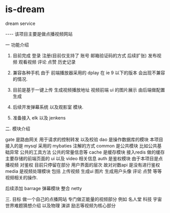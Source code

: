 # is-dream
dream service 

---- 该项目主要是做点播视频网站 

一 功能介绍

1. 目前完成 登录 注册(目前仅支持了 账号 邮箱验证码的方式 后续扩张) 发布视频 观看视频 评论 点赞 历史记录

2. 兼容各种手机 由于 前端播放器采用的 dplay 在 ie 9 以下的版本 会出现不兼容的情况.

3. 目前是基于一键上传 生成视频播放地址 视频前端 ui 的图片展示 由后端做配置生成

4. 后续开发弹幕系统 以及观影室 模块.

5. 准备接入 elk  以及 jenkens 

二. 模块介绍

gate 是路由网关 用于请求的控制转发 以及校验
dao  是操作数据库的模块 本项目接入的是 mysql 采用的 mybaties 注解的方式
common 是公共模块 比如公共基础异常 公共的工具方法 公共的常量信息等
cache  是缓存模块 接入redis 做的缓存 主要存储的前端页面的 ui 以及 video 相关信息
auth   是鉴权模块 由于本项目是点播视频 对鉴权 目前只停留在部分 用户界面的层次 故对对数api 是没有进行鉴权
media  是视频处理模块 包括 上传视频 生成ui 图片 生成用户头像 评论 点赞 等等视频相关的操作.

后续添加 barrage 弹幕模块 整合 netty 

三. 目标 做一个自己的点播网站 专门做正能量的视频部分 例如 名人堂 科技 宇宙  世界难题猜想介绍 以及物理 演讲 励志等视频为核心部分 


